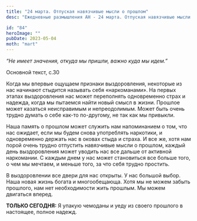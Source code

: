 ```yaml
---
title: "24 марта. Отпуская навязчивые мысли о прошлом"
desc: "Ежедневные размышления АН - 24 марта. Отпуская навязчивые мысли о прошлом"

id: "84"
heroImage: ""
pubDate: 2023-05-04
moth: "mart"
---
```


_“Не имеет значения, откуда мы пришли, важно куда мы идем.”_

Основной текст, с.30

Когда мы впервые ощущаем признаки выздоровления, некоторые из нас начинают
стыдится называть себя «наркоманами». На первых этапах выздоровления нас может
переполнять одновременно страх и надежда, когда мы пытаемся найти новый смысл
в жизни. Прошлое может казаться неиcправимым и непреодолимым. Может быть очень
трудно думать о себе как-то по-другому, не так как мы привыкли.

Наша память о прошлом может служить нам напоминанием о том, что нас ожидает,
если мы будем снова употреблять наркотики, и одновременно держать нас в оковах
стыда и страха. И все же, хотя нам порой очень трудно отпустить навязчивые
мысли о прошлом, каждый день выздоровления может уводить нас все дальше от
активной наркомании. С каждым днем у нас может становиться все больше того, о
чем мы мечтаем, и меньше того, за что себя трудно простить.

В выздоровлении все двери для нас открыты. У нас большой выбор. Наша новая
жизнь богата и многообещающа. Хотя мы не можем забыть прошлого, нам нет
необходимости жить прошлым. Мы можем двигаться вперед.

**ТОЛЬКО СЕГОДНЯ:** Я упакую чемоданы и уеду из своего прошлого в настоящее,
полное надежд.
